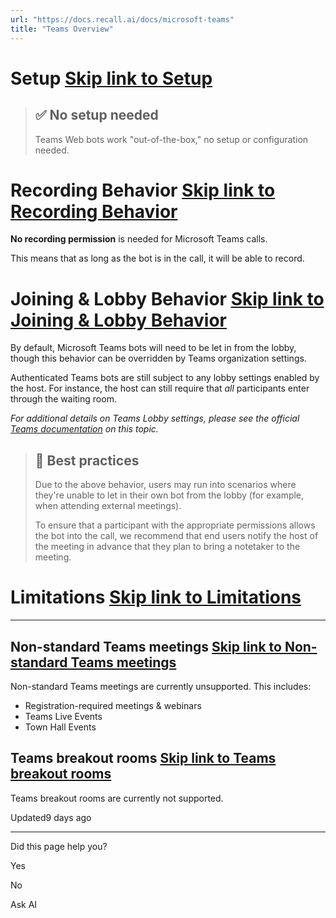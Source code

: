 ```yaml
---
url: "https://docs.recall.ai/docs/microsoft-teams"
title: "Teams Overview"
---
```


# Setup   [Skip link to Setup](https://docs.recall.ai/docs/microsoft-teams\#setup)

> ## ✅  No setup needed
>
> Teams Web bots work "out-of-the-box," no setup or configuration needed.

# Recording Behavior   [Skip link to Recording Behavior](https://docs.recall.ai/docs/microsoft-teams\#recording-behavior)

**No recording permission** is needed for Microsoft Teams calls.

This means that as long as the bot is in the call, it will be able to record.

# Joining & Lobby Behavior   [Skip link to Joining & Lobby Behavior](https://docs.recall.ai/docs/microsoft-teams\#joining--lobby-behavior)

By default, Microsoft Teams bots will need to be let in from the lobby, though this behavior can be overridden by Teams organization settings.

Authenticated Teams bots are still subject to any lobby settings enabled by the host. For instance, the host can still require that _all_ participants enter through the waiting room.

_For additional details on Teams Lobby settings, please see the official [Teams documentation](https://learn.microsoft.com/en-us/microsoftteams/who-can-bypass-meeting-lobby?utm_source=chatgpt.com) on this topic._

> ## 📘  Best practices
>
> Due to the above behavior, users may run into scenarios where they're unable to let in their own bot from the lobby (for example, when attending external meetings).
>
> To ensure that a participant with the appropriate permissions allows the bot into the call, we recommend that end users notify the host of the meeting in advance that they plan to bring a notetaker to the meeting.

# Limitations   [Skip link to Limitations](https://docs.recall.ai/docs/microsoft-teams\#limitations)

* * *

## Non-standard Teams meetings   [Skip link to Non-standard Teams meetings](https://docs.recall.ai/docs/microsoft-teams\#non-standard-teams-meetings)

Non-standard Teams meetings are currently unsupported. This includes:

- Registration-required meetings & webinars
- Teams Live Events
- Town Hall Events

## Teams breakout rooms   [Skip link to Teams breakout rooms](https://docs.recall.ai/docs/microsoft-teams\#teams-breakout-rooms)

Teams breakout rooms are currently not supported.

Updated9 days ago

* * *

Did this page help you?

Yes

No

Ask AI